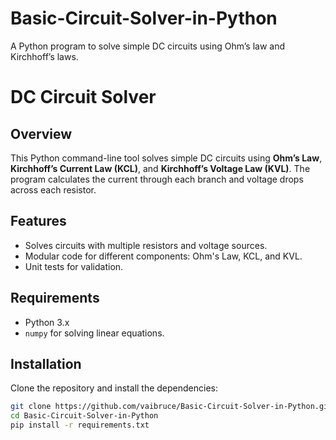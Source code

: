 # Basic-Circuit-Solver-in-Python
A Python program to solve simple DC circuits using Ohm’s law and Kirchhoff’s laws.

# DC Circuit Solver

## Overview
This Python command-line tool solves simple DC circuits using **Ohm’s Law**, **Kirchhoff’s Current Law (KCL)**, and **Kirchhoff’s Voltage Law (KVL)**. The program calculates the current through each branch and voltage drops across each resistor.

## Features
- Solves circuits with multiple resistors and voltage sources.
- Modular code for different components: Ohm's Law, KCL, and KVL.
- Unit tests for validation.

## Requirements
- Python 3.x
- `numpy` for solving linear equations.

## Installation
Clone the repository and install the dependencies:

```bash
git clone https://github.com/vaibruce/Basic-Circuit-Solver-in-Python.git
cd Basic-Circuit-Solver-in-Python
pip install -r requirements.txt

